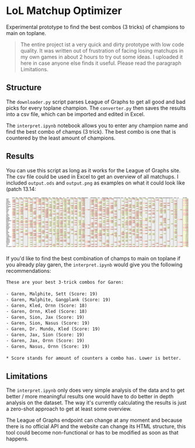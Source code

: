 # LoL Matchup Optimizer

Experimental prototype to find the best combos (3 tricks) of champions to main on toplane.

> The entire project ist a very quick and dirty prototype with low code quality. It was written out of frustration of facing losing matchups in my own games in about 2 hours to try out some ideas. I uploaded it here in case anyone else finds it useful. Please read the paragraph Limitations.

## Structure

The `downloader.py` script parses League of Graphs to get all good and bad picks for every toplane champion. The `converter.py` then saves the results into a csv file, which can be imported and edited in Excel.

The `interpret.ipynb` notebook allows you to enter any champion name and find the best combo of champs (3 trick). The best combo is one that is countered by the least amount of champions.

## Results

You can use this script as long as it works for the League of Graphs site. The csv file could be used in Excel to get an overview of all matchups. I included `output.ods` and `output.png` as examples on what it could look like (patch 13.14:

![spreadsheet of all matchups](output.png)

If you'd like to find the best combination of champs to main on toplane if you already play garen, the `interpret.ipynb` would give you the following recommendations:

```
These are your best 3-trick combos for Garen:

- Garen, Malphite, Sett (Score: 19)
- Garen, Malphite, Gangplank (Score: 19)
- Garen, Kled, Ornn (Score: 18)
- Garen, Ornn, Kled (Score: 18)
- Garen, Sion, Jax (Score: 19)
- Garen, Sion, Nasus (Score: 19)
- Garen, Dr. Mundo, Kled (Score: 19)
- Garen, Jax, Sion (Score: 19)
- Garen, Jax, Ornn (Score: 19)
- Garen, Nasus, Ornn (Score: 19)

* Score stands for amount of counters a combo has. Lower is better.
```

## Limitations

The `interpret.ipynb` only does very simple analysis of the data and to get better / more meaningful results one would have to do better in depth analysis on the dataset. The way it's currently calculating the results is just a zero-shot approach to get at least some overview.

The League of Graphs endpoint can change at any moment and because there is no official API and the website can change its HTML structure, this tool could become non-functional or has to be modified as soon as that happens.
